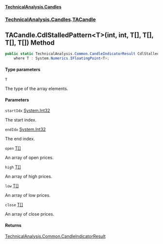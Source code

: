#### [TechnicalAnalysis\.Candles](Atypical.TechnicalAnalysis.Candles.md 'Atypical\.TechnicalAnalysis\.Candles')
### [TechnicalAnalysis\.Candles](Atypical.TechnicalAnalysis.Candles.md#TechnicalAnalysis.Candles 'TechnicalAnalysis\.Candles').[TACandle](TACandle.md 'TechnicalAnalysis\.Candles\.TACandle')

## TACandle\.CdlStalledPattern\<T\>\(int, int, T\[\], T\[\], T\[\], T\[\]\) Method

```csharp
public static TechnicalAnalysis.Common.CandleIndicatorResult CdlStalledPattern<T>(int startIdx, int endIdx, T[] open, T[] high, T[] low, T[] close)
    where T : System.Numerics.IFloatingPoint<T>;
```
#### Type parameters

<a name='TechnicalAnalysis.Candles.TACandle.CdlStalledPattern_T_(int,int,T[],T[],T[],T[]).T'></a>

`T`

The type of the array elements\.
#### Parameters

<a name='TechnicalAnalysis.Candles.TACandle.CdlStalledPattern_T_(int,int,T[],T[],T[],T[]).startIdx'></a>

`startIdx` [System\.Int32](https://docs.microsoft.com/en-us/dotnet/api/System.Int32 'System\.Int32')

The start index\.

<a name='TechnicalAnalysis.Candles.TACandle.CdlStalledPattern_T_(int,int,T[],T[],T[],T[]).endIdx'></a>

`endIdx` [System\.Int32](https://docs.microsoft.com/en-us/dotnet/api/System.Int32 'System\.Int32')

The end index\.

<a name='TechnicalAnalysis.Candles.TACandle.CdlStalledPattern_T_(int,int,T[],T[],T[],T[]).open'></a>

`open` [T](TACandle.CdlStalledPattern_T_(int,int,T[],T[],T[],T[]).md#TechnicalAnalysis.Candles.TACandle.CdlStalledPattern_T_(int,int,T[],T[],T[],T[]).T 'TechnicalAnalysis\.Candles\.TACandle\.CdlStalledPattern\<T\>\(int, int, T\[\], T\[\], T\[\], T\[\]\)\.T')[\[\]](https://docs.microsoft.com/en-us/dotnet/api/System.Array 'System\.Array')

An array of open prices\.

<a name='TechnicalAnalysis.Candles.TACandle.CdlStalledPattern_T_(int,int,T[],T[],T[],T[]).high'></a>

`high` [T](TACandle.CdlStalledPattern_T_(int,int,T[],T[],T[],T[]).md#TechnicalAnalysis.Candles.TACandle.CdlStalledPattern_T_(int,int,T[],T[],T[],T[]).T 'TechnicalAnalysis\.Candles\.TACandle\.CdlStalledPattern\<T\>\(int, int, T\[\], T\[\], T\[\], T\[\]\)\.T')[\[\]](https://docs.microsoft.com/en-us/dotnet/api/System.Array 'System\.Array')

An array of high prices\.

<a name='TechnicalAnalysis.Candles.TACandle.CdlStalledPattern_T_(int,int,T[],T[],T[],T[]).low'></a>

`low` [T](TACandle.CdlStalledPattern_T_(int,int,T[],T[],T[],T[]).md#TechnicalAnalysis.Candles.TACandle.CdlStalledPattern_T_(int,int,T[],T[],T[],T[]).T 'TechnicalAnalysis\.Candles\.TACandle\.CdlStalledPattern\<T\>\(int, int, T\[\], T\[\], T\[\], T\[\]\)\.T')[\[\]](https://docs.microsoft.com/en-us/dotnet/api/System.Array 'System\.Array')

An array of low prices\.

<a name='TechnicalAnalysis.Candles.TACandle.CdlStalledPattern_T_(int,int,T[],T[],T[],T[]).close'></a>

`close` [T](TACandle.CdlStalledPattern_T_(int,int,T[],T[],T[],T[]).md#TechnicalAnalysis.Candles.TACandle.CdlStalledPattern_T_(int,int,T[],T[],T[],T[]).T 'TechnicalAnalysis\.Candles\.TACandle\.CdlStalledPattern\<T\>\(int, int, T\[\], T\[\], T\[\], T\[\]\)\.T')[\[\]](https://docs.microsoft.com/en-us/dotnet/api/System.Array 'System\.Array')

An array of close prices\.

#### Returns
[TechnicalAnalysis\.Common\.CandleIndicatorResult](https://docs.microsoft.com/en-us/dotnet/api/TechnicalAnalysis.Common.CandleIndicatorResult 'TechnicalAnalysis\.Common\.CandleIndicatorResult')